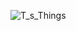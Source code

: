 
![T_s_Things](https://user-images.githubusercontent.com/58618654/204685653-c42c7ad0-fc1f-4a77-8161-5faa7eda3240.jpg)
